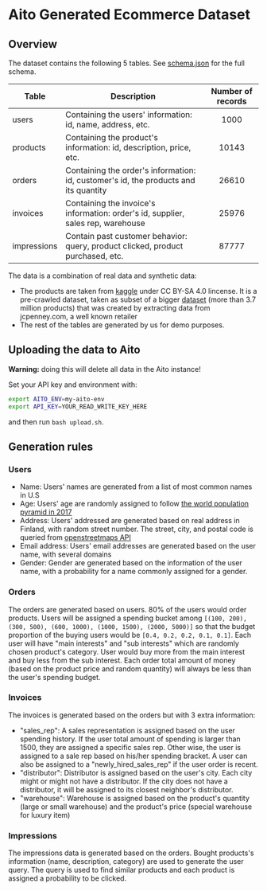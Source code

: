 # Aito Generated Ecommerce Dataset

## Overview

The dataset contains the following 5 tables. See [schema.json](schema.json) for the full schema.

| Table  | Description | Number of records |
| ------------- | ------------- |:------:|
| users  | Containing the users' information: id, name, address, etc. | 1000 |
| products  | Containing the product's information: id, description, price, etc. | 10143 |
| orders  | Containing the order's information: id, customer's id, the products and its quantity | 26610 |
| invoices | Containing the invoice's information: order's id, supplier, sales rep, warehouse | 25976 |
| impressions  | Contain past customer behavior: query, product clicked, product purchased, etc. | 87777 |

The data is a combination of real data and synthetic data:

* The products are taken from [kaggle](https://www.kaggle.com/PromptCloudHQ/all-jc-penny-products) under CC BY-SA 4.0 lincense. It is a pre-crawled dataset, taken as subset of a bigger [dataset](https://www.promptcloud.com/datastock-access-ready-to-use-datasets) (more than 3.7 million products) that was created by extracting data from jcpenney.com, a well known retailer
* The rest of the tables are generated by us for demo purposes.

## Uploading the data to Aito

**Warning:** doing this will delete all data in the Aito instance!

Set your API key and environment with:

```bash
export AITO_ENV=my-aito-env
export API_KEY=YOUR_READ_WRITE_KEY_HERE
```

and then run `bash upload.sh`. 


## Generation rules
### Users
* Name: Users' names are generated from a list of most common names in U.S
* Age: Users' age are randomly assigned to follow [the world population pyramid in 2017](https://www.populationpyramid.net/world/2017/)
* Address: Users' addressed are generated based on real address in Finland, with random street number. The street, city, and postal code is queried from [openstreetmaps API](https://wiki.openstreetmap.org/wiki/API_v0.6)
* Email address: Users' email addresses are generated based on the user name, with several domains
* Gender: Gender are generated based on the information of the user name, with a probability for a name commonly assigned for a gender.

### Orders
The orders are generated based on users. 80% of the users would order products. Users will be assigned a spending bucket among ```[(100, 200), (300, 500), (600, 1000), (1000, 1500), (2000, 5000)]``` so that the budget proportion of the buying users would be ```[0.4, 0.2, 0.2, 0.1, 0.1]```.
Each user will have "main interests" and "sub interests" which are randomly chosen product's category. User would buy more from the main interest and buy less from the sub interest. Each order total amount of money (based on the product price and random quantity) will always be less than the user's spending budget.

### Invoices
The invoices is generated based on the orders but with 3 extra information:
* "sales_rep": A sales representation is assigned based on the user spending history. If the user total amount of spending is larger than 1500, they are assigned a specific sales rep. Other wise, the user is assigned to a sale rep based on his/her spending bracket. A user can also be assigned to a "newly_hired_sales_rep" if the user order is recent.
* "distributor": Distributor is assigned based on the user's city. Each city might or might not have a distributor. If the city does not have a distributor, it will be assigned to its closest neighbor's distributor.
* "warehouse": Warehouse is assigned based on the product's quantity (large or small warehouse) and the product's price (special warehouse for luxury item)

### Impressions
The impressions data is generated based on the orders. Bought products's information (name, description, category) are used to generate the user query. The query is used to find similar products and each product is assigned a probability to be clicked.
